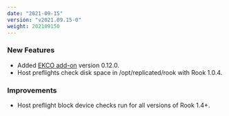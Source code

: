 ```yaml
---
date: "2021-09-15"
version: "v2021.09.15-0"
weight: 202109150
---
```


### <span class="label label-green">New Features</span>
- Added [EKCO add-on](/docs/add-ons/ekco) version 0.12.0.
- Host preflights check disk space in /opt/replicated/rook with Rook 1.0.4.

### <span class="label label-blue">Improvements</span>
- Host preflight block device checks run for all versions of Rook 1.4+.
